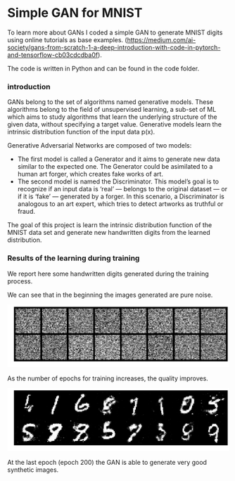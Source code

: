 # Simple GAN for MNIST
To learn more about GANs I coded a simple GAN to generate MNIST digits using online tutorials as base examples. (https://medium.com/ai-society/gans-from-scratch-1-a-deep-introduction-with-code-in-pytorch-and-tensorflow-cb03cdcdba0f).

The code is written in Python and can be found in the code folder.

### introduction
GANs belong to the set of algorithms named generative models. These algorithms belong to the field of unsupervised learning, a sub-set of ML which aims to study algorithms that learn the underlying structure of the given data, without specifying a target value. Generative models learn the intrinsic distribution function of the input data p(x).

Generative Adversarial Networks are composed of two models:
* The first model is called a Generator and it aims to generate new data similar to the expected one. The Generator could be asimilated to a human art forger, which creates fake works of art.
* The second model is named the Discriminator. This model’s goal is to recognize if an input data is ‘real’ — belongs to the original dataset — or if it is ‘fake’ — generated by a forger. In this scenario, a Discriminator is analogous to an art expert, which tries to detect artworks as truthful or fraud.

The goal of this project is learn the intrinsic distribution function of the MNIST data set and generate new handwritten digits from the learned distribution.

### Results of the learning during training
We report here some handwritten digits generated during the training process.

We can see that in the beginning the images generated are pure noise.

<img src="images/GAN1.png" width="700">

As the number of epochs for training increases, the quality improves.

<img src="images/GAN2.png" width="700">

At the last epoch (epoch 200) the GAN is able to generate very good synthetic images.

